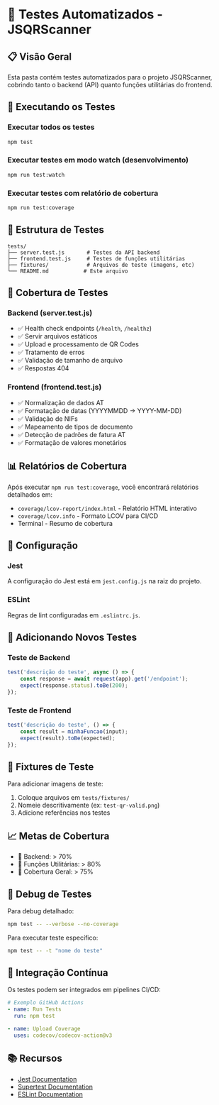# 🧪 Testes Automatizados - JSQRScanner

## 📋 Visão Geral

Esta pasta contém testes automatizados para o projeto JSQRScanner, cobrindo tanto o backend (API) quanto funções utilitárias do frontend.

## 🚀 Executando os Testes

### Executar todos os testes
```bash
npm test
```

### Executar testes em modo watch (desenvolvimento)
```bash
npm run test:watch
```

### Executar testes com relatório de cobertura
```bash
npm run test:coverage
```

## 📁 Estrutura de Testes

```
tests/
├── server.test.js       # Testes da API backend
├── frontend.test.js     # Testes de funções utilitárias
├── fixtures/            # Arquivos de teste (imagens, etc)
└── README.md           # Este arquivo
```

## 🧪 Cobertura de Testes

### Backend (server.test.js)
- ✅ Health check endpoints (`/health`, `/healthz`)
- ✅ Servir arquivos estáticos
- ✅ Upload e processamento de QR Codes
- ✅ Tratamento de erros
- ✅ Validação de tamanho de arquivo
- ✅ Respostas 404

### Frontend (frontend.test.js)
- ✅ Normalização de dados AT
- ✅ Formatação de datas (YYYYMMDD → YYYY-MM-DD)
- ✅ Validação de NIFs
- ✅ Mapeamento de tipos de documento
- ✅ Detecção de padrões de fatura AT
- ✅ Formatação de valores monetários

## 📊 Relatórios de Cobertura

Após executar `npm run test:coverage`, você encontrará relatórios detalhados em:
- `coverage/lcov-report/index.html` - Relatório HTML interativo
- `coverage/lcov.info` - Formato LCOV para CI/CD
- Terminal - Resumo de cobertura

## 🔧 Configuração

### Jest
A configuração do Jest está em `jest.config.js` na raiz do projeto.

### ESLint
Regras de lint configuradas em `.eslintrc.js`.

## 📝 Adicionando Novos Testes

### Teste de Backend
```javascript
test('descrição do teste', async () => {
    const response = await request(app).get('/endpoint');
    expect(response.status).toBe(200);
});
```

### Teste de Frontend
```javascript
test('descrição do teste', () => {
    const result = minhaFuncao(input);
    expect(result).toBe(expected);
});
```

## 🎯 Fixtures de Teste

Para adicionar imagens de teste:
1. Coloque arquivos em `tests/fixtures/`
2. Nomeie descritivamente (ex: `test-qr-valid.png`)
3. Adicione referências nos testes

## 📈 Metas de Cobertura

- 🎯 Backend: > 70%
- 🎯 Funções Utilitárias: > 80%
- 🎯 Cobertura Geral: > 75%

## 🐛 Debug de Testes

Para debug detalhado:
```bash
npm test -- --verbose --no-coverage
```

Para executar teste específico:
```bash
npm test -- -t "nome do teste"
```

## 🔄 Integração Contínua

Os testes podem ser integrados em pipelines CI/CD:

```yaml
# Exemplo GitHub Actions
- name: Run Tests
  run: npm test

- name: Upload Coverage
  uses: codecov/codecov-action@v3
```

## 📚 Recursos

- [Jest Documentation](https://jestjs.io/)
- [Supertest Documentation](https://github.com/visionmedia/supertest)
- [ESLint Documentation](https://eslint.org/)


